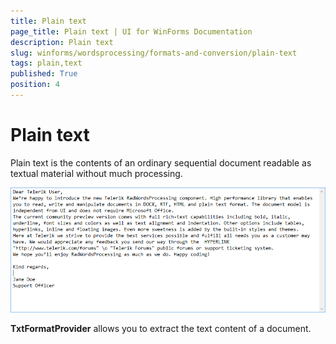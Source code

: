 ```yaml
---
title: Plain text
page_title: Plain text | UI for WinForms Documentation
description: Plain text
slug: winforms/wordsprocessing/formats-and-conversion/plain-text
tags: plain,text
published: True
position: 4
---
```


# Plain text



Plain text is the contents of an ordinary sequential document readable as textual material without much processing.

![wordsprocessing-formats-and-conversion-txt 001](images/wordsprocessing-formats-and-conversion-txt001.png)

__TxtFormatProvider__ allows you to extract the text content of a document.
      
